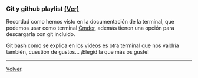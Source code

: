 ### **Git y github playlist** [(Ver)]()

Recordad como hemos visto en la documentación de la terminal, que podemos usar como terminal [Cmder](http://cmder.net), además tienen una opción para descargarla con git incluido.

Git bash como se explica en los videos es otra terminal que nos valdría también, cuestión de gustos... ¡Elegid la que más os guste!

---

[Volver](../README.md).
